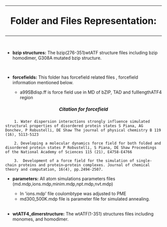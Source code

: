 
---
<p align="center" style="font-size: 30px;" > <strong>  Folder and Files Representation: </strong> </p>

---

<br/>

* **bzip structures:** The bzip(276-351)wtATF structure files including bzip homodimer, G308A mutated bzip structure.
<br/>

* **forcefields:** This folder has forcefield related files , forcefield information mentioned below.

  * <tab/>  a99SBdisp.ff is force field use in MD of bZIP, TAD and fulllengthATF4 region

##### <p align = "center" style="font-size: 15px;"> <strong> Citation for forcefield</strong> </p>

        1. Water dispersion interactions strongly influence simulated structural properties of disordered protein states S Piana, AG Donchev, P Robustelli, DE Shaw The journal of physical chemistry B 119 (16), 5113-5123
         
        2. Developing a molecular dynamics force field for both folded and disordered protein states P Robustelli, S Piana, DE Shaw Proceedings of the National Academy of Sciences 115 (21), E4758-E4766
   
        3.  Development of a force field for the simulation of single-chain proteins and protein–protein complexes. Journal of chemical theory and computation, 16(4), pp.2494-2507. 
  
* **parameters:** All atom simulations parameters files (md.mdp,ions.mdp,minim.mdp,npt.mdp,nvt.mdp)
  *  In 'ions.mdp' file coulombtype was adjusted to PME
  *  md300_500K.mdp file is parameter file for simulated annealing.
  
  <br/>

* **wtATF4_dimerstructure:** The wtATF(1-351) structures files including monomes, and homodimer.
